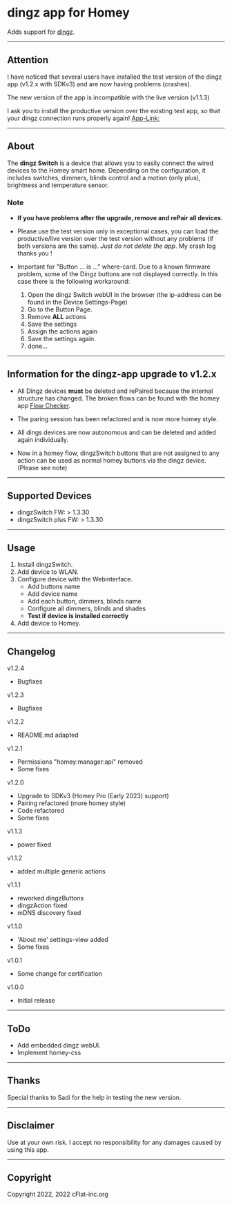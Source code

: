 # dingz app for Homey

Adds support for [dingz](https://www.dingz.ch/).

---

## Attention

I have noticed that several users have installed the test version of the dingz app (v1.2.x with SDKv3) and are now having problems (crashes).

The new version of the app is incompatible with the live version (v1.1.3)

I ask you to install the productive version over the existing test app, so that your dingz connection runs properly again! [App-Link:](https://homey.app/de-ch/app/org.cflat-inc.dingz/dingz/)

---

## About

The **dingz Switch** is a device that allows you to easily connect the wired devices to the Homey smart home. Depending on the configuration, it includes switches, dimmers, blinds control and a motion (only plus), brightness and temperature sensor.

### Note

- **If you have problems after the upgrade, remove and rePair all devices.**
- Please use the test version only in exceptional cases, you can load the productive/live version over the test version without any problems (if both versions are the same). *Just do not delete the app*. My crash log thanks you !

- Important for "Button ... is ..." where-card. Due to a known firmware problem, some of the Dingz buttons are not displayed correctly. In this case there is the following workaround:
   1. Open the dingz Switch webUI in the browser (the ip-address can be found in the Device Settings-Page)
   1. Go to the Button Page.
   1. Remove **ALL** actions
   1. Save the settings
   1. Assign the actions again
   1. Save the settings again.
   1. done...

---

## Information for the dingz-app upgrade to v1.2.x

- All Dingz devices **must** be deleted and rePaired because the internal structure has changed. The broken flows can be found with the homey app [Flow Checker](https://homey.app/de-ch/app/com.athom.flowchecker/Flow-Checker/).

- The paring session has been refactored and is now more homey style.

- All dings devices are now autonomous and can be deleted and added again individually.

- Now in a homey flow, dingzSwitch buttons that are not assigned to any action can be used as normal homey buttons via the dingz device. (Please see note)

---

## Supported Devices

- dingzSwitch FW: > 1.3.30
- dingzSwitch plus FW: > 1.3.30

---

## Usage

1. Install dingzSwitch.
1. Add device to WLAN.
1. Configure device with the Webinterface.
   - Add buttons name
   - Add device name
   - Add each button, dimmers, blinds name
   - Configure all dimmers, blinds and shades
   - **Test if device is installed correctly**
1. Add device to Homey.

---

## Changelog

v1.2.4

- Bugfixes

v1.2.3

- Bugfixes

v1.2.2

- README.md adapted

v1.2.1

- Permissions "homey:manager:api" removed
- Some fixes

v1.2.0

- Upgrade to SDKv3 (Homey Pro (Early 2023) support)
- Pairing refactored (more homey style)
- Code refactored
- Some fixes

v1.1.3

- power fixed

v1.1.2

- added multiple generic actions

v1.1.1

- reworked dingzButtons
- dingzAction fixed
- mDNS discovery fixed

v1.1.0

- 'About me' settings-view added
- Some fixes

v1.0.1

- Some change for certification

v1.0.0

- Initial release

---

## ToDo

- Add embedded dingz webUI.
- Implement homey-css

---

## Thanks

Special thanks to Sadi for the help in testing the new version.

---

## Disclaimer

Use at your own risk. I accept no responsibility for any damages caused by using this app.

---

## Copyright

Copyright 2022, 2022 cFlat-inc.org
